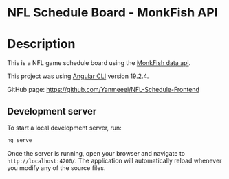# NFL Schedule Board - MonkFish API

# Description
This is a NFL game schedule board using the [MonkFish data api](https://monkfish-app-ohv8p.ondigitalocean.app/nfl/current-season-schedule). 

This project was using [Angular CLI](https://github.com/angular/angular-cli) version 19.2.4.

GitHub page: https://github.com/Yanmeeei/NFL-Schedule-Frontend

## Development server

To start a local development server, run:

```bash
ng serve
```

Once the server is running, open your browser and navigate to `http://localhost:4200/`. The application will automatically reload whenever you modify any of the source files.
